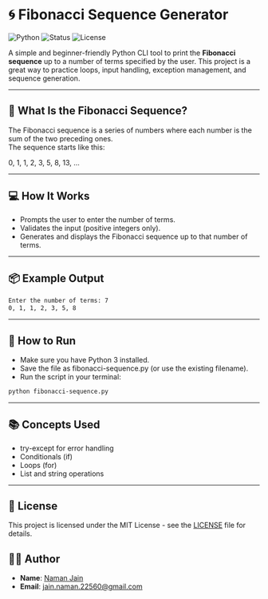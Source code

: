 # 🌀 Fibonacci Sequence Generator

![Python](https://img.shields.io/badge/Python-3.12-blue?logo=python)
![Status](https://img.shields.io/badge/Status-Stable-brightgreen)
![License](https://img.shields.io/badge/License-MIT-green)

A simple and beginner-friendly Python CLI tool to print the **Fibonacci sequence** up to a number of terms specified by the user. This project is a great way to practice loops, input handling, exception management, and sequence generation.

---

## 🧠 What Is the Fibonacci Sequence?


The Fibonacci sequence is a series of numbers where each number is the sum of the two preceding ones.  
The sequence starts like this:

0, 1, 1, 2, 3, 5, 8, 13, ...

---

## 💻 How It Works

- Prompts the user to enter the number of terms.
- Validates the input (positive integers only).
- Generates and displays the Fibonacci sequence up to that number of terms.

---

## 📦 Example Output

```bash
Enter the number of terms: 7
0, 1, 1, 2, 3, 5, 8
```

---

## 🚀 How to Run
- Make sure you have Python 3 installed.
- Save the file as fibonacci-sequence.py (or use the existing filename).
- Run the script in your terminal:
```bash
python fibonacci-sequence.py
```

---

## 📚 Concepts Used
- try-except for error handling
- Conditionals (if)
- Loops (for)
- List and string operations

---

## 📜 License 
This project is licensed under the MIT License - see the [LICENSE](./LICENSE.txt) file for details.

## 🙋‍♂️ Author 
- **Name**: [Naman Jain](https://github.com/Naman-Jain-2256)
- **Email**: [jain.naman.22560@gmail.com](mailto:jain.naman.22560@gmail.com)
